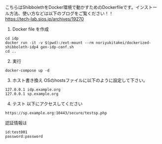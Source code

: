 こちらはShibbolethをDocker環境で動かすためのDockerfileです。インストール方法、使い方などは以下のブログをご覧ください！！  
https://tech-lab.sios.jp/archives/19270

1. Docker file を作成
```
cd idp
docker run -it -v $(pwd):/ext-mount --rm noriyukitakei/dockerized-shibboleth-idp4 gen-idp-conf.sh
cd ..
```

2. 実行
```
docker-compose up -d
```

3. ホスト書き換え
OSのhostsファイルに以下のように設定して下さい。
```
127.0.0.1 idp.example.org
127.0.0.1 sp.example.org
```

4. テスト
以下にアクセスしてください
```
https://sp.example.org:10443/secure/testsp.php
```
認証情報は
```
id:test001
password:password
```
